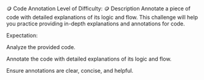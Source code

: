 🪙 Code Annotation
Level of Difficulty: 🪙
Description
Annotate a piece of code with detailed explanations of its logic and flow. This challenge will help you practice providing in-depth explanations and annotations for code.

Expectation:

Analyze the provided code.

Annotate the code with detailed explanations of its logic and flow.

Ensure annotations are clear, concise, and helpful.